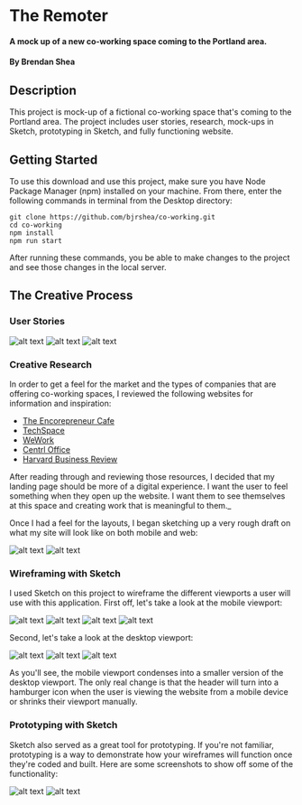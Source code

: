 # The Remoter

#### A mock up of a new co-working space coming to the Portland area.

#### By **Brendan Shea**

## Description

This project is mock-up of a fictional co-working space that's coming to the Portland area. The project includes user stories, research, mock-ups in Sketch, prototyping in Sketch, and fully functioning website.

## Getting Started

To use this download and use this project, make sure you have Node Package Manager (npm) installed on your machine. From there, enter the following commands in terminal from the Desktop directory:

```
git clone https://github.com/bjrshea/co-working.git
cd co-working
npm install
npm run start
```
After running these commands, you be able to make changes to the project and see those changes in the local server.

## The Creative Process

### User Stories

![alt text](assets/images/user-story-1.jpg "Fictional user story #1.")
![alt text](assets/images/user-story-2.jpg "Fictional user story #2.")
![alt text](assets/images/user-story-3.jpg "Fictional user story #3.")

### Creative Research

In order to get a feel for the market and the types of companies that are offering co-working spaces, I reviewed the following websites for information and inspiration:

* [The Encorepreneur Cafe](http://encorepreneurcafe.com/)
* [TechSpace](https://www.techspace.com/)
* [WeWork](https://www.wework.com/)
* [Centrl Office](https://centrloffice.com/)
* [Harvard Business Review](https://hbr.org/2015/05/why-people-thrive-in-coworking-spaces)

After reading through and reviewing those resources, I decided that my landing page should be more of a digital experience. I want the user to feel something when they open up the website. I want them to see themselves at this space and creating work that is meaningful to them._

Once I had a feel for the layouts, I began sketching up a very rough draft on what my site will look like on both mobile and web:

![alt text](assets/images/mobile-sketch.jpg "Mobile sketch mock-up.")
![alt text](assets/images/desktop-sketch.jpg "Desktop sketch mock-up.")

### Wireframing with Sketch

I used Sketch on this project to wireframe the different viewports a user will use with this application. First off, let's take a look at the mobile viewport:

![alt text](assets/images/mobile-1.png "Photo of mobile viewport.")
![alt text](assets/images/mobile-2.png "Photo of mobile viewport.")
![alt text](assets/images/mobile-3.png "Photo of mobile viewport.")
![alt text](assets/images/mobile-4.png "Photo of mobile viewport.")

Second, let's take a look at the desktop viewport:

![alt text](assets/images/desktop-1.png "Photo of desktop viewport.")
![alt text](assets/images/desktop-2.png "Photo of desktop viewport.")
![alt text](assets/images/desktop-3.png "Photo of desktop viewport.")

As you'll see, the mobile viewport condenses into a smaller version of the desktop viewport. The only real change is that the header will turn into a hamburger icon when the user is viewing the website from a mobile device or shrinks their viewport manually.

### Prototyping with Sketch

Sketch also served as a great tool for prototyping. If you're not familiar, prototyping is a way to demonstrate how your wireframes will function once they're coded and built. Here are some screenshots to show off some of the functionality:

![alt text](assets/images/prototyping1.png "Photo of desktop prototyping.")
![alt text](assets/images/prototyping2.png "Photo of mobile prototyping.")
